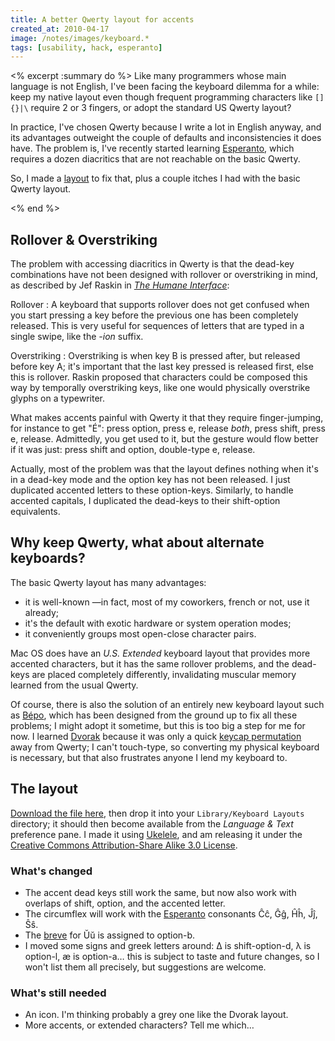 ```yaml
---
title: A better Qwerty layout for accents
created_at: 2010-04-17
image: /notes/images/keyboard.*
tags: [usability, hack, esperanto]
---
```

<% excerpt :summary do %>
Like many programmers whose main language is not English, I've been facing the keyboard dilemma for a while:
keep my native layout even though frequent programming characters like `[]{}|\` require 2 or 3 fingers, or adopt the standard US Qwerty layout?

In practice, I've chosen Qwerty because I write a lot in English anyway, and its advantages outweight the couple of defaults and inconsistencies it does have. The problem is, I've recently started learning [Esperanto][], which requires a dozen diacritics that are not reachable on the basic Qwerty.

So, I made a [layout][] to fix that, plus a couple itches I had with the basic Qwerty layout.

[esperanto]: http://en.wikipedia.org/wiki/Esperanto
[layout]: http://github.com/cdlm/infrastructure/blob/master/mac/Accented%20QWERTY.keylayout
<% end %>


## Rollover & Overstriking

The problem with accessing diacritics in Qwerty is that the dead-key combinations have not been designed with rollover or overstriking in mind, as described by Jef Raskin in [_The Humane Interface_][thi]:

Rollover
: A keyboard that supports rollover does not get confused when you start pressing a key before the previous one has been completely released. This is very useful for sequences of letters that are typed in a single swipe, like the _-ion_ suffix.

Overstriking
: Overstriking is when key B is pressed after, but released before key A; it's important that the last key pressed is released first, else this is rollover. Raskin proposed that characters could be composed this way by temporally overstriking keys, like one would physically overstrike glyphs on a typewriter.

What makes accents painful with Qwerty it that they require finger-jumping, for instance to get "É":
press option, press e, release *both*, press shift, press e, release.
Admittedly, you get used to it, but the gesture would flow better if it was just:
press shift and option, double-type e, release.

Actually, most of the problem was that the layout defines nothing when it's in a dead-key mode and the option key has not been released. I just duplicated accented letters to these option-keys. Similarly, to handle accented capitals, I duplicated the dead-keys to their shift-option equivalents.

## Why keep Qwerty, what about alternate keyboards?

The basic Qwerty layout has many advantages:

- it is well-known —in fact, most of my coworkers, french or not, use it already;
- it's the default with exotic hardware or system operation modes;
- it conveniently groups most open-close character pairs.

Mac OS does have an _U.S. Extended_ keyboard layout that provides more accented characters, but it has the same rollover problems, and the dead-keys are placed completely differently, invalidating muscular memory learned from the usual Qwerty.

Of course, there is also the solution of an entirely new keyboard layout such as [Bépo][bepo], which has been designed from the ground up to fix all these problems; I might adopt it sometime, but this is too big a step for me for now. I learned [Dvorak][] because it was only a quick [keycap permutation][qw-dv] away from Qwerty; I can't touch-type, so converting my physical keyboard is necessary, but that also frustrates anyone I lend my keyboard to.

## The layout

[Download the file here][layout], then drop it into your `Library/Keyboard Layouts` directory; it should then become available from the _Language & Text_ preference pane. I made it using [Ukelele][], and am releasing it under the [Creative Commons Attribution-Share Alike 3.0 License][cc-bysa].

### What's changed

- The accent dead keys still work the same, but now also work with overlaps of shift, option, and the accented letter.
- The circumflex will work with the [Esperanto][] consonants Ĉĉ, Ĝĝ, Ĥĥ, Ĵĵ, Ŝŝ.
- The [breve][] for Ŭŭ is assigned to option-b.
- I moved some signs and greek letters around: ∆ is shift-option-d, λ is option-l, æ is option-a… this is subject to taste and future changes, so I won't list them all precisely, but suggestions are welcome.

### What's still needed

- An icon. I'm thinking probably a grey one like the Dvorak layout.
- More accents, or extended characters? Tell me which…


[azerty]: http://en.wikipedia.org/wiki/AZERTY#Layout_of_the_French_keyboard_under_Macintosh
[bepo]: http://bepo.fr
[breve]: http://en.wikipedia.org/wiki/Breve
[cc-bysa]: http://creativecommons.org/licenses/by-sa/3.0/
[dvorak]: http://en.wikipedia.org/wiki/Dvorak_Simplified_Keyboard
[qw-dv]: http://www.flickr.com/photos/damienpollet/4302582401
[thi]: http://en.wikipedia.org/wiki/The_Humane_Interface
[ukelele]: http://scripts.sil.org/ukelele
